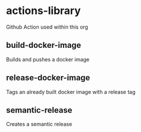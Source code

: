 # actions-library
Github Action used within this org

## build-docker-image
Builds and pushes a docker image
## release-docker-image
Tags an already built docker image with a release tag

## semantic-release
Creates a semantic release